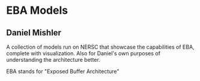 # EBA Models

## Daniel Mishler


A collection of models run on NERSC that showcase the capabilities of EBA,
complete with visualization. Also for Daniel's own purposes of understanding
the architecture better.

EBA stands for "Exposed Buffer Architecture"
